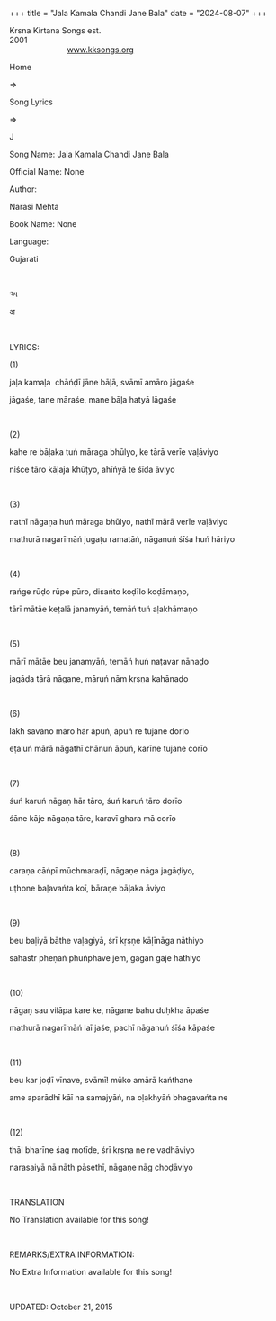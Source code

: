 +++ 
title = "Jala Kamala Chandi Jane Bala"
date = "2024-08-07"
+++

Krsna Kirtana Songs est.
2001                                                                                                                                    
            
www.kksongs.org








Home
 
⇒
 
Song
Lyrics


⇒
 
J


Song
Name: Jala Kamala Chandi Jane Bala


Official
Name: None


Author:

Narasi Mehta


Book
Name: None


Language:

Gujarati


 








અ






अ








 


LYRICS:


(1)


jaḷa kamaḷa
 chāńḍī jāne bāḷā,
svāmī amāro jāgaśe


jāgaśe, tane
māraśe, mane bāḷa hatyā lāgaśe


 


(2)


kahe re bāḷaka
tuń māraga bhūlyo, ke tārā verīe vaḷāviyo


niśce tāro
kāḷaja khūṭyo, ahīńyā te śīda
āviyo


 


(3)


nathī
nāgaṇa huń māraga bhūlyo, nathī mārā
verīe vaḷāviyo


mathurā
nagarīmāń jugaṭu ramatāń, nāganuń
śīśa huń hāriyo


 


(4)


rańge rūḍo
rūpe pūro, disańto koḍīlo koḍāmaṇo,


tārī
mātāe keṭalā janamyāń, temāń tuń
aḷakhāmaṇo


 


(5)


mārī
mātāe beu janamyāń, temāń huń naṭavar
nānaḍo


jagāḍa
tārā nāgane, māruń nām kṛṣṇa
kahānaḍo


 


(6)


lākh savāno
māro hār āpuń, āpuń re tujane dorīo


eṭaluń
mārā nāgathī chānuń āpuń, karīne
tujane corīo


 


(7)


śuń karuń
nāgaṇ hār tāro, śuń karuń tāro
dorīo


śāne kāje
nāgaṇa tāre, karavī ghara mā corīo


 


(8)


caraṇa
cāńpī mūchmaraḍī, nāgaṇe nāga
jagāḍiyo,


uṭhone baḷavańta
koī, bāraṇe bāḷaka āviyo


 


(9)


beu baḷiyā
bāthe vaḷagiyā, śrī kṛṣṇe kāḷīnāga
nāthiyo


sahastr
pheṇāń phuńphave jem, gagan gāje hāthiyo


 


(10)


nāgaṇ sau
vilāpa kare ke, nāgane bahu duḥkha āpaśe


mathurā
nagarīmāń laī jaśe, pachī nāganuń
śīśa kāpaśe


 


(11)


beu kar joḍī
vīnave, svāmī! mūko amārā kańthane


ame aparādhī
kāī na samajyāń, na oḷakhyāń
bhagavańta ne


 


(12)


thāḷ
bharīne śag motīḍe, śrī kṛṣṇa
ne re vadhāviyo


narasaiyā nā
nāth pāsethī, nāgaṇe nāg choḍāviyo


 


TRANSLATION


No
Translation available for this song!


 


REMARKS/EXTRA
INFORMATION:


No
Extra Information available for this song!


 


UPDATED:
 October 21, 2015